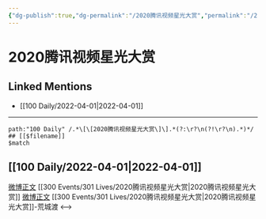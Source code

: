 ```yaml
---
{"dg-publish":true,"dg-permalink":"/2020腾讯视频星光大赏","permalink":"/2020腾讯视频星光大赏/"}
---
```


# 2020腾讯视频星光大赏

## Linked Mentions
- [[100 Daily/2022-04-01\|2022-04-01]]


---

```expander
path:"100 Daily" /.*\[\[2020腾讯视频星光大赏\]\].*(?:\r?\n(?!\r?\n).*)*/
## [[$filename]]
$match
```
## [[100 Daily/2022-04-01\|2022-04-01]]
[微博正文](https://m.weibo.cn/5219918112/4753465811668596) [[300 Events/301 Lives/2020腾讯视频星光大赏\|2020腾讯视频星光大赏]]
[微博正文](https://m.weibo.cn/6906188259/4621138976834610) [[300 Events/301 Lives/2020腾讯视频星光大赏\|2020腾讯视频星光大赏]]-荒城渡
<-->
